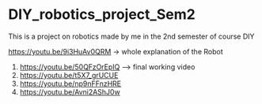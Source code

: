 # DIY_robotics_project_Sem2
This is a project on robotics made by me in the 2nd semester of course DIY


https://youtu.be/9i3HuAv0QRM  -> whole explanation of the Robot


1) https://youtu.be/50QFzOrEpIQ   --> final working video
2) https://youtu.be/t5X7_grUCUE
3) https://youtu.be/np9nFFnzHRE
4) https://youtu.be/Avni2AShJ0w

